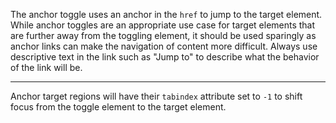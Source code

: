 The anchor toggle uses an anchor in the `href` to jump to the target element. While anchor toggles are an appropriate use case for target elements that are further away from the toggling element, it should be used sparingly as anchor links can make the navigation of content more difficult. Always use descriptive text in the link such as "Jump to" to describe what the behavior of the link will be.

---

Anchor target regions will have their `tabindex` attribute set to `-1` to shift focus from the toggle element to the target element.
